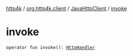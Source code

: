 [http4k](../../index.md) / [org.http4k.client](../index.md) / [JavaHttpClient](index.md) / [invoke](./invoke.md)

# invoke

`operator fun invoke(): `[`HttpHandler`](../../org.http4k.core/-http-handler.md)
